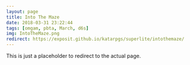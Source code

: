 ```yaml
---
layout: page
title: Into The Maze
date: 2018-03-31 23:22:44
tags: [omgam, pbta, March, d6s]
img: IntoTheMaze.png
redirect: https://exposit.github.io/katarpgs/superlite/intothemaze/
---
```


This is just a placeholder to redirect to the actual page.
